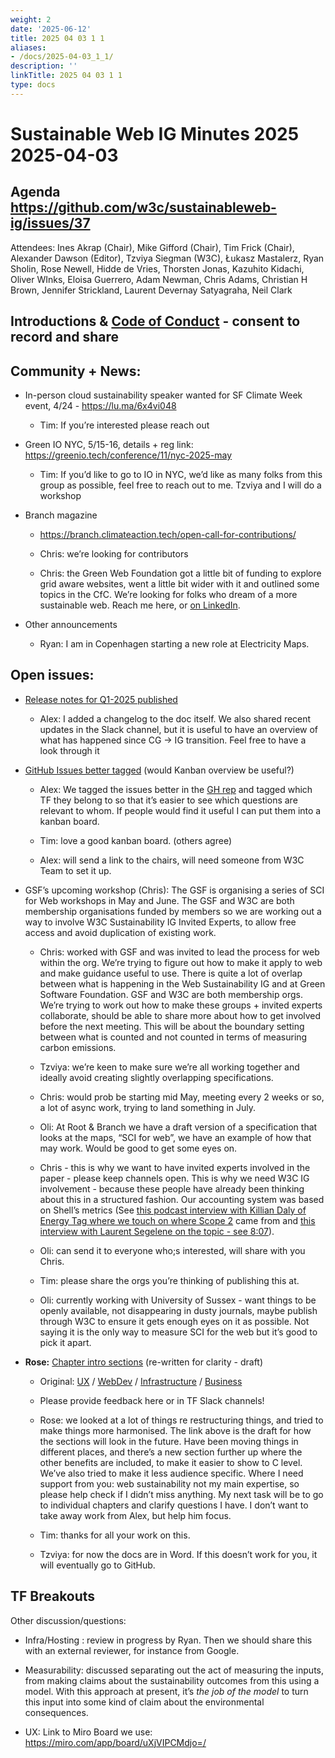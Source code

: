 ```yaml
---
weight: 2
date: '2025-06-12'
title: 2025 04 03 1 1
aliases:
- /docs/2025-04-03_1_1/
description: ''
linkTitle: 2025 04 03 1 1
type: docs
---
```


# Sustainable Web IG Minutes 2025 2025-04-03

## Agenda https://github.com/w3c/sustainableweb-ig/issues/37

Attendees: Ines Akrap (Chair), Mike Gifford (Chair), Tim Frick (Chair), Alexander Dawson (Editor), Tzviya Siegman (W3C), Łukasz Mastalerz, Ryan Sholin, Rose Newell, Hidde de Vries, Thorsten Jonas, Kazuhito Kidachi, Oliver WInks, Eloisa Guerrero, Adam Newman, Chris Adams, Christian H Brown, Jennifer Strickland, Laurent Devernay Satyagraha, Neil Clark

## Introductions & [Code of Conduct](https://www.w3.org/policies/code-of-conduct/) - consent to record and share

## Community + News:
- In-person cloud sustainability speaker wanted for SF Climate Week event, 4/24 - <https://lu.ma/6x4vi048>
  - Tim: If you’re interested please reach out

- Green IO NYC, 5/15-16, details + reg link: <https://greenio.tech/conference/11/nyc-2025-may>
  - Tim: If you’d like to go to IO in NYC, we’d like as many folks from this group as possible, feel free to reach out to me. Tzviya and I will do a workshop

- Branch magazine

  - <https://branch.climateaction.tech/open-call-for-contributions/>

  - Chris: we’re looking for contributors

  - Chris: the Green Web Foundation got a little bit of funding to explore grid aware websites, went a little bit wider with it and outlined some topics in the CfC. We’re looking for folks who dream of a more sustainable web. Reach me here, or [on LinkedIn](https://www.linkedin.com/posts/green-web-foundation_our-latest-call-for-contributions-to-the-activity-7313558260911857665-QDts?utm_source=share\&utm_medium=member_desktop\&rcm=ACoAAABm1l0BbWA0yfBII3qorrH90vnZOI-51PY).

- Other announcements

  - Ryan: I am in Copenhagen starting a new role at Electricity Maps.
 
## Open issues:

- [Release notes for Q1-2025 published](https://github.com/w3c/sustainableweb-wsg/releases)

  - Alex: I added a changelog to the doc itself. We also shared recent updates in the Slack channel, but it is useful to have an overview of what has happened since CG -> IG transition. Feel free to have a look through it

- [GitHub Issues better tagged](https://github.com/w3c/sustainableweb-wsg/issues) (would Kanban overview be useful?)

  - Alex: We tagged the issues better in the [GH rep](https://github.com/w3c/sustainableweb-wsg/issues) and tagged which TF they belong to so that it’s easier to see which questions are relevant to whom. If people would find it useful I can put them into a kanban board.

  - Tim: love a good kanban board. (others agree)

  - Alex: will send a link to the chairs, will need someone from W3C Team to set it up.

- GSF’s upcoming workshop (Chris): The GSF is organising a series of SCI for Web workshops in May and June. The GSF and W3C are both membership organisations funded by members so we are working out a way to involve W3C Sustainability IG Invited Experts, to allow free access and avoid duplication of existing work.

    - Chris: worked with GSF and was invited to lead the process for web within the org. We’re trying to figure out how to make it apply to web and make guidance useful to use. There is quite a lot of overlap between what is happening in the Web Sustainability IG and at Green Software Foundation. GSF and W3C are both membership orgs. We’re trying to work out how to make these groups + invited experts collaborate, should be able to share more about how to get involved before the next meeting. This will be about the boundary setting between what is counted and not counted in terms of measuring carbon emissions.

    - Tzviya: we’re keen to make sure we’re all working together and ideally avoid creating slightly overlapping specifications.
    - Chris: would prob be starting mid May, meeting every 2 weeks or so, a lot of async work, trying to land something in July.
    - Oli: At Root & Branch we have a draft version of a specification that looks at the maps, “SCI for web”, we have an example of how that may work. Would be good to get some eyes on.
    - Chris - this is why we want to have invited experts involved in the paper - please keep channels open. This is why we need W3C IG involvement - because these people have already been thinking about this in a structured fashion. Our accounting system was based on Shell’s metrics (See [this podcast interview with Killian Daly of Energy Tag where we touch on where Scope 2](https://podcasts.castplus.fm/e/p8lxlvl8-how-to-tell-when-energy-is-green-with-killian-daly) came from and [this interview with Laurent Segelene on the topic - see 8:07](https://news.wickedproblems.uk/p/laurent-segalen-an-electric-nato)).
    - Oli: can send it to everyone who;s interested, will share with you Chris.
    - Tim: please share the orgs you’re thinking of publishing this at.
    - Oli: currently working with University of Sussex - want things to be openly available, not disappearing in dusty journals, maybe publish through W3C to ensure it gets enough eyes on it as possible. Not saying it is the only way to measure SCI for the web but it’s good to pick it apart.

- **Rose:** [Chapter intro sections](https://englishroseberlin-my.sharepoint.com/:w:/p/rose/EZe1ored0pVCoyZtLnr6GM4B0zp1oHNEvU3lqqDsm25ZZw?rtime=O1PIl2Vx3Ug) (re-written for clarity - draft)

  - Original: [UX](https://w3c.github.io/sustainableweb-wsg/#user-experience-design) / [WebDev](https://w3c.github.io/sustainableweb-wsg/#web-development) / [Infrastructure](https://w3c.github.io/sustainableweb-wsg/#hosting-infrastructure-and-systems) / [Business](https://w3c.github.io/sustainableweb-wsg/#business-strategy-and-product-management)

  - Please provide feedback here or in TF Slack channels!

  - Rose: we looked at a lot of things re restructuring things, and tried to make things more harmonised. The link above is the draft for how the sections will look in the future. Have been moving things in different places, and there’s a new section further up where the other benefits are included, to make it easier to show to C level. We’ve also tried to make it less audience specific. Where I need support from you: web sustainability not my main expertise, so please help check if I didn’t miss anything. My next task will be to go to individual chapters and clarify questions I have. I don’t want to take away work from Alex, but help him focus.

  - Tim: thanks for all your work on this.

  - Tzviya: for now the docs are in Word. If this doesn’t work for you, it will eventually go to GitHub.

## TF Breakouts

Other discussion/questions:

- Infra/Hosting : review in progress by Ryan. Then we should share this with an external reviewer, for instance from Google.

- Measurability: discussed separating out the act of measuring the inputs, from making claims about the sustainability outcomes from this using a model. With this approach at present, it’s _the job of the model_ to turn this input into some kind of claim about the environmental consequences.

- UX: Link to Miro Board we use: <https://miro.com/app/board/uXjVIPCMdjo=/>

